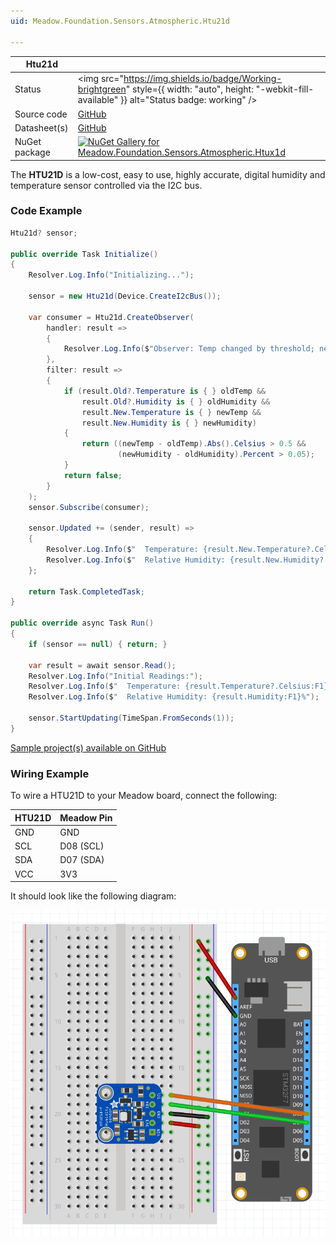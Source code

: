 ```yaml
---
uid: Meadow.Foundation.Sensors.Atmospheric.Htu21d

---
```


| Htu21d | |
|--------|--------|
| Status | <img src="https://img.shields.io/badge/Working-brightgreen" style={{ width: "auto", height: "-webkit-fill-available" }} alt="Status badge: working" /> |
| Source code | [GitHub](https://github.com/WildernessLabs/Meadow.Foundation/tree/main/Source/Meadow.Foundation.Peripherals/Sensors.Atmospheric.Htu2xd) |
| Datasheet(s) | [GitHub](https://github.com/WildernessLabs/Meadow.Foundation/tree/main/Source/Meadow.Foundation.Peripherals/Sensors.Atmospheric.Htu2xd/Datasheet) |
| NuGet package | <a href="https://www.nuget.org/packages/Meadow.Foundation.Sensors.Atmospheric.Htux1d/" target="_blank"><img src="https://img.shields.io/nuget/v/Meadow.Foundation.Sensors.Atmospheric.Htux1d.svg?label=Meadow.Foundation.Sensors.Atmospheric.Htux1d" alt="NuGet Gallery for Meadow.Foundation.Sensors.Atmospheric.Htux1d" /></a> |

The **HTU21D** is a low-cost, easy to use, highly accurate, digital humidity and temperature sensor controlled via the I2C bus.

### Code Example

```csharp
Htu21d? sensor;

public override Task Initialize()
{
    Resolver.Log.Info("Initializing...");

    sensor = new Htu21d(Device.CreateI2cBus());

    var consumer = Htu21d.CreateObserver(
        handler: result =>
        {
            Resolver.Log.Info($"Observer: Temp changed by threshold; new temp: {result.New.Temperature?.Celsius:N2}C, old: {result.Old?.Temperature?.Celsius:N2}C");
        },
        filter: result =>
        {
            if (result.Old?.Temperature is { } oldTemp &&
                result.Old?.Humidity is { } oldHumidity &&
                result.New.Temperature is { } newTemp &&
                result.New.Humidity is { } newHumidity)
            {
                return ((newTemp - oldTemp).Abs().Celsius > 0.5 &&
                        (newHumidity - oldHumidity).Percent > 0.05);
            }
            return false;
        }
    );
    sensor.Subscribe(consumer);

    sensor.Updated += (sender, result) =>
    {
        Resolver.Log.Info($"  Temperature: {result.New.Temperature?.Celsius:F1}C");
        Resolver.Log.Info($"  Relative Humidity: {result.New.Humidity?.Percent:F1}%");
    };

    return Task.CompletedTask;
}

public override async Task Run()
{
    if (sensor == null) { return; }

    var result = await sensor.Read();
    Resolver.Log.Info("Initial Readings:");
    Resolver.Log.Info($"  Temperature: {result.Temperature?.Celsius:F1}C");
    Resolver.Log.Info($"  Relative Humidity: {result.Humidity:F1}%");

    sensor.StartUpdating(TimeSpan.FromSeconds(1));
}

```

[Sample project(s) available on GitHub](https://github.com/WildernessLabs/Meadow.Foundation/tree/main/Source/Meadow.Foundation.Peripherals/Sensors.Atmospheric.Htu2xd/Samples/Htu21d_Sample)

### Wiring Example

To wire a HTU21D to your Meadow board, connect the following:

| HTU21D | Meadow Pin  |
|--------|-------------|
| GND    | GND         |
| SCL    | D08 (SCL)   |
| SDA    | D07 (SDA)   |
| VCC    | 3V3         |

It should look like the following diagram:

<img src="../../API_Assets/Meadow.Foundation.Sensors.Atmospheric.Htu21d/Htu21d_Fritzing.png" />





